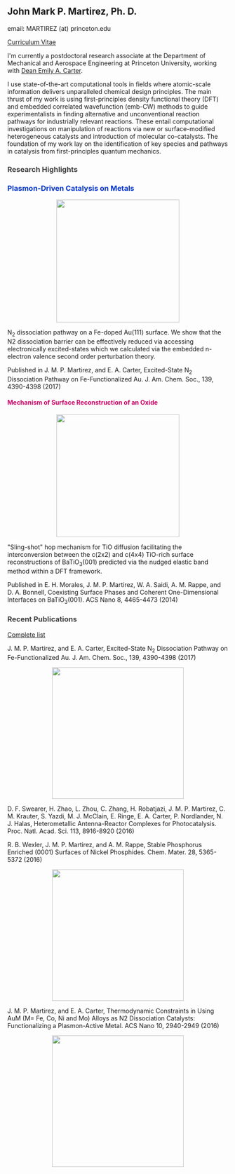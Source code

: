 ## John Mark P. Martirez, Ph. D. 
email: MARTIREZ (at) princeton.edu

[Curriculum Vitae](https://martirez.github.io/MARTIREZ_JohnMark-CV.pdf)

I'm currently a postdoctoral research associate at the Department of Mechanical and Aerospace Engineering 
at Princeton University, working with [Dean Emily A. Carter](https://carter.princeton.edu/). 

I use state-of-the-art computational tools in fields where atomic-scale information delivers unparalleled chemical design principles. The main thrust of my work is using first-principles density functional theory (DFT) and embedded correlated wavefunction (emb-CW) methods to guide experimentalists in finding alternative and unconventional reaction pathways for industrially relevant reactions. These entail computational investigations on manipulation of reactions via new or surface-modified heterogeneous catalysts and introduction of molecular co-catalysts. The foundation of my work lay on the identification of key species and pathways in catalysis from first-principles quantum mechanics.

### <span style="color:#404040">Research Highlights</span>
### <span style="color:#0033cc">Plasmon-Driven Catalysis on Metals </span>

<p align="center">
<img src="https://martirez.github.io/AuFe-N2-path2.gif" width="280">
</p>
<p>
N<sub>2</sub> dissociation pathway on a Fe-doped Au(111) surface. We show that the N2 dissociation barrier can be effectively reduced via accessing electronically excited-states which we calculated via the embedded n-electron valence second order perturbation theory. 

Published in J. M. P. Martirez, and E. A. Carter, Excited-State N<sub>2</sub> Dissociation Pathway on Fe-Functionalized Au. J.  Am. Chem. Soc., 139, 4390-4398 (2017)
</p>

#### <span style="color:#cc0066"> Mechanism of Surface Reconstruction of an Oxide </span>
<p align="center">
<img src="https://martirez.github.io/c4_dyn.gif" width="280">
</p>

"Sling-shot" hop mechanism for TiO diffusion facilitating the interconversion between the c(2x2) and c(4x4) TiO-rich surface reconstructions of BaTiO<sub>3</sub>(001) predicted via the nudged elastic band method within a DFT framework.

Published in E. H. Morales, J. M. P. Martirez, W. A. Saidi, A. M. Rappe, and D. A. Bonnell, Coexisting Surface Phases and Coherent One-Dimensional Interfaces on BaTiO<sub>3</sub>(001). ACS Nano 8, 4465-4473 (2014)

### <span style="color:#404040">Recent Publications</span>
[Complete list](publist.md)

J. M. P. Martirez, and E. A. Carter, Excited-State N<sub>2</sub> Dissociation Pathway on Fe-Functionalized Au. J.  Am. Chem. Soc., 139, 4390-4398 (2017)

<p align="center">
<img src="https://martirez.github.io/TOC-AuFe-N2.png" width="300">
</p>

D. F. Swearer, H. Zhao, L. Zhou, C. Zhang, H. Robatjazi, J. M. P. Martirez, C. M. Krauter, S. Yazdi, M. J. McClain, E. Ringe, E. A. Carter, P. Nordlander, N. J. Halas, Heterometallic Antenna-Reactor Complexes for Photocatalysis. Proc. Natl. Acad. Sci. 113, 8916-8920 (2016) 

R. B. Wexler, J. M. P. Martirez, and A. M. Rappe, Stable Phosphorus Enriched (0001) Surfaces of Nickel Phosphides. Chem. Mater. 28, 5365-5372 (2016) 

<p align="center">
<img src="https://martirez.github.io/TOC-NixPy.jpeg" width="300">
</p>

J. M. P. Martirez, and E. A. Carter, Thermodynamic Constraints in Using AuM (M= Fe, Co, Ni and Mo) Alloys as N2 Dissociation Catalysts: Functionalizing a Plasmon-Active Metal. ACS Nano 10, 2940-2949 (2016)
<p align="center">
<img src="https://martirez.github.io/TOC-AuM-N2.png" width="300">
</p>
